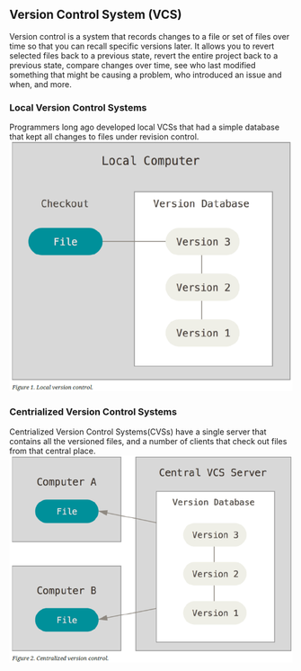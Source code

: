 ## Version Control System (VCS)
  Version control is a system that records changes to a file or set of files over time so that you can recall specific versions later.
It allows you to revert selected files back to a previous state, revert the entire project back to a previous state, compare changes 
over time, see who last modified something that might be causing a problem, who introduced an issue and when, and more.

### Local Version Control Systems
  Programmers long ago developed local VCSs that had a simple database that kept all changes to files under revision control.
![image](https://github.com/bing1980/Pro-Git/blob/master/img/lvcs.PNG)

### Centrialized Version Control Systems
  Centrialized Version Control Systems(CVSs) have a single server that contains all the versioned files, and a number of clients that check out files from that central place.
![image](https://github.com/bing1980/Pro-Git/blob/master/img/cvcs.PNG)
